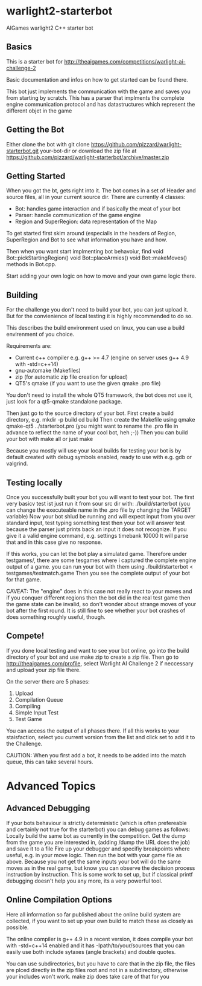 warlight2-starterbot
===================

AIGames warlight2 C++ starter bot

Basics
------

This is a starter bot for 
http://theaigames.com/competitions/warlight-ai-challenge-2

Basic documentation and infos on how to get started can be found there.

This bot just implements the communication with the game and saves you from starting by scratch.
This has a parser that implments the complete engine communication protocol and 
has datastructures which represent the different objet in the game

Getting the Bot
---------------

Either clone the bot with 
	git clone https://github.com/pizzard/warlight-starterbot.git your-bot-dir
or download the zip file at 
https://github.com/pizzard/warlight-starterbot/archive/master.zip


Getting Started
---------------

When you got the bt, gets right into it.
The bot comes in a set of Header and source files, all in your current source dir.
There are currently 4 classes:
 * Bot: handles game interaction and if basically the meat of your bot
 * Parser: handle communication of the game engine
 * Region and SuperRegion: data representation of the Map

To get started first skim around (especialls in the headers of Region, SuperRegion and Bot
to see what information you have and how.

Then when you want start implmenting bot behavoiur, find 
	void Bot::pickStartingRegion()
	void Bot::placeArmies()
	void Bot::makeMoves()
methods in Bot.cpp.

Start adding your own logic on how to move and your own game logic there.


Building
--------

For the challenge you don't need to build your bot, you can just upload it.
But for the convienience of local testing it is highly recommended to do so.

This describes the build environment used on linux, you can use a build envirenment of you choice.

Requirements are:
 * Current c++ compiler e.g. g++ >= 4.7 (engine on server uses g++ 4.9 with -std=c++14)
 * gnu-automake (Makefiles)
 * zip (for automatic zip file creation for upload)
 * QT5's qmake (if you want to use the given qmake .pro file)

You don't need to install the whole QT5 framework, the bot does not use it, just look
for a qt5-qmake standalone package.

Then just go to the source directory of your bot.
First create a build directory, e.g.
	mkdir -p build
	cd build
Then create the Makefile using qmake
	qmake-qt5 ../starterbot.pro
(you might want to rename the .pro file in advance to reflect the name of your cool bot, heh ;-))
Then you can build your bot with
	make all
or just 
	make

Because you mostly will use your local builds for testing your bot is by default created with debug 
symbols enabled, ready to use with e.g. gdb or valgrind.



Testing locally
---------------

Once you successfully built your bot you will want to test your bot.
The first very basicv test ist just run it from sour src dir with:
	./build/starterbot
(you can change the executeable name in the .pro file by changing the TARGET variable)
Now your bot shlud be running and will expect input from you over standard input,
test typing something
	test
then your bot will answer
	test
because the parser just prints back an input it does not recognize.
If you give it a valid engine command, e.g.
	settings timebank 10000
It will parse that and in this case give no response.

If this works, you can let the bot play a simulated game.
Therefore under testgames/, there are some tesgames where i captured the complete engine output 
of a game.
you can run your bot with them using
	./build/starterbot &lt; testgames/testmatch.game
Then you see the complete output of your bot for that game.

CAVEAT: The "engine" does in this case not really react to your moves and if
you conquer different regions then the bot did in the real test game then the game state can be invalid,
so don't wonder about strange moves of your bot after the first round.
It is still fine to see whether your bot crashes of does something roughly useful, though.

Compete!
--------
If you done local testing and want to see your bot online, go into the build directory of your bot
and use
	make zip
to create a zip file.
Then go to http://theaigames.com/profile, select Warlight AI Challenge 2 if neccessary and upload
your zip file there.

On the server there are 5 phases:
1. Upload
2. Compilation Queue
3. Compiling 
4. Simple Input Test
5. Test Game

You can access the output of all phases there.
If all this works to your staisfaction, select you current vorsion from the list and click set
to add it to the Challenge.

CAUTION: When you first add a bot, it needs to be added into the match queue, this can take several hours.

Advanced Topics 
================

Advanced Debugging
------------------

If your bots behaviour is strictly deterministic (which is often prefereable and certainly not true
for the starterbot) you can debug games as follows:
Locally build the same bot as currently in the competition.
Get the dump from the game you are interested in, (adding /dump the URL does the job) and save it to 
a file
Fire up your debugger and specifiy breakpoints where useful, e.g. in your move logic.
Then run the bot with your game file as above.
Because you not get the same inputs your bot will do the same moves as in the real game, but know
you can observe the deciision process instruction by instruction.
This is some work to set up, but if classical printf debugging doesn't help you any more, its a very 
powerful tool. 

Online Compilation Options
-----------------------

Here all information so far published about the online build system are collected, if you want to set up
your own build to match these as closely as possible.

The online compiler is g++ 4.9 in a recent version, it does compile your bot with
-std=c++14 enabled and it has -Ipath/to/your/sources that you can easily use both include sytaxes 
(angle brackets) and double quotes.

You can use subdirectories, but you have to care that in the zip file, the files are plced directly
in the zip files root and not in a subdirectory, otherwise your includes won't work.
make zip does take care of that for you






